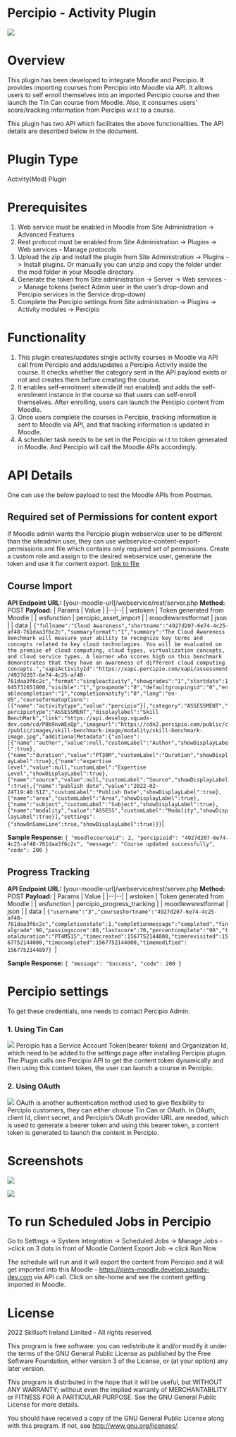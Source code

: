 # Percipio - Activity Plugin
![](pix/pluginlogo.png)

# Overview
This plugin has been developed to integrate Moodle and Percipio. It provides importing courses from Percipio into Moodle via API. It allows users to self enroll themselves into an imported Percipio course and then launch the Tin Can course from Moodle. Also, it consumes users' score/tracking information from Percipio w.r.t to a course.

This plugin has two API which facilitates the above functionalities. The API details are described below in the document.

# Plugin Type
Activity(Mod) Plugin

# Prerequisites
1.  Web service must be enabled in Moodle from Site Administration -> Advanced Features
2.  Rest protocol must be enabled from Site Administration -> Plugins -> Web services - Manage protocols
3.  Upload the zip and install the plugin from Site Administration -> Plugins -> Install plugins. Or manually you can unzip and copy the folder under the mod folder in your Moodle directory.
4.  Generate the token from Site administration -> Server -> Web services -> Manage tokens (select Admin user in the user’s drop-down and Percipio services in the Service drop-down)
5.  Complete the Percipio settings from Site administration -> Plugins -> Activity modules -> Percipio

# Functionality
1.  This plugin creates/updates single activity courses in Moodle via API call from Percipio and adds/updates a Percipio Activity inside the course. It checks whether the category sent in the API payload exists or not and creates them before creating the course.
2.  It enables self-enrolment sitewide(if not enabled) and adds the self-enrolment instance in the course so that users can self-enroll themselves. After enrolling, users can launch the Percipio content from Moodle.
3.  Once users complete the courses in Percipio, tracking information is sent to Moodle via API, and that tracking information is updated in Moodle.
4.  A scheduler task needs to be set in the Percipio w.r.t to token generated in Moodle. And Percipio will call the Moodle APIs accordingly.
    
# API Details
One can use the below payload to test the Moodle APIs from Postman.

## Required set of Permissions for content export
If Moodle admin wants the Percipio plugin webservice user to be different than the siteadmin user, they can use webservice-content-export-permissions.xml file which contains only required set of permissions. Create a custom role and assign to the desired webservice user, generate the token and use it for content export.
[link to file](https://github.com/skillsoftadmin/moodle-mod_percipio/blob/master/webservice-content-export-permissions.xml)

## Course Import
**API Endpoint URL:** [your-moodle-url]/webservice/rest/server.php
**Method:** POST
**Payload:**
| Params | Value |
|--|--|
| wstoken | Token generated from Moodle |
| wsfunction | percipio_asset_import |
| moodlewsrestformat | json |
| data | ``{"fullname":"Cloud Awareness","shortname":"4927d207-6e74-4c25-af48-761daa3f6c2c","summaryformat":"1","summary":"The Cloud Awareness benchmark will measure your ability to recognize key terms and concepts related to key cloud technologies. You will be evaluated on the premise of cloud computing, cloud types, virtualization concepts, and cloud service types. A learner who scores high on this benchmark demonstrates that they have an awareness of different cloud computing concepts.","xapiActivityId":"https://xapi.percipio.com/xapi/assessment/4927d207-6e74-4c25-af48-761daa3f6c2c","format":"singleactivity","showgrades":"1","startdate":1645731651000,"visible":"1","groupmode":"0","defaultgroupingid":"0","enablecompletion":"1","completionnotify":"0","lang":"en-US","courseformatoptions":[{"name":"activitytype","value":"percipio"}],"category":"ASSESSMENT","percipiotype":"ASSESSMENT","displaylabel":"Skill BenchMark","link":"https://api.develop.squads-dev.com/cd/P0b9nvWEsQp","imageurl":"https://cdn2.percipio.com/public/c/public/images/skill-benchmark-image/modality/skill-benchmark-image.jpg","additionalMetadata":{"values":[{"name":"author","value":null,"customLabel":"Author","showDisplayLabel":true},{"name":"duration","value":"PT30M","customLabel":"Duration","showDisplayLabel":true},{"name":"expertise level","value":null,"customLabel":"Expertise Level","showDisplayLabel":true},{"name":"source","value":null,"customLabel":"Source","showDisplayLabel":true},{"name":"publish date","value":"2022-02-24T19:40:51Z","customLabel":"Publish Date","showDisplayLabel":true},{"name":"area","customLabel":"Area","showDisplayLabel":true},{"name":"subject","customLabel":"Subject","showDisplayLabel":true},{"name":"modality","value":"ASSESS","customLabel":"Modality","showDisplayLabel":true}],"settings":{"showOnSameLine":true,"showDisplayLabel":true}}}``|

**Sample Response:**
``
{
"moodlecourseid": 2,
"percipioid": "4927d207-6e74-4c25-af48-761daa3f6c2c",
"message": "Course updated successfully",
"code": 200
}
``

## Progress Tracking
**API Endpoint URL:** [your-moodle-url]/webservice/rest/server.php
**Method:** POST
**Payload:**
| Params | Value |
|--|--|
| wstoken | Token generated from Moodle |
| wsfunction | percipio_progress_tracking |
| moodlewsrestformat | json |
| data | ``{"username":"3","courseshortname":"4927d207-6e74-4c25-af48-761daa3f6c2c","completionstate":1,"completionmessage":"completed","finalgrade":90,"passingscore":80,"lastscore":70,"percentcomplete":"90","totalduration":"PT4M51S","timecreated":1567752144000,"timerevisited":1567752144000,"timecompleted":1567752144000,"timemodified": 1567752144897} ``|

**Sample Response:**
``
{
"message": "Success",
"code": 200
}
``

# Percipio settings
To get these credentials, one needs to contact Percipio Admin.

### 1. Using Tin Can
![](pix/tincan.png)
Percipio has a Service Account Token(bearer token) and Organization Id, which need to be added to the settings page after installing Percipio plugin.
The Plugin calls one Percipio API to get the content token dynamically and then using this content token, the user can launch a course in Percipio.

### 2. Using OAuth
![](pix/oauth.png)
OAuth is another authentication method used to give flexibility to Percipio customers, they can either choose Tin Can or OAuth.
In OAuth, client Id, client secret, and Percipio’s OAuth provider URL are needed, which is used to generate a bearer token and using this bearer token, a content token is generated to launch the content in Percipio.

# Screenshots

![](pix/launch.png)

![](pix/report.png)

# To run Scheduled Jobs in Percipio



Go to Settings -> System Integration -> Scheduled Jobs -> Manage Jobs ->click on 3 dots in front of Moodle Content Export Job -> click Run Now

The schedule will run and it will export the content from Percipio and it will get imported into this Moodle - https://pints-moodle.develop.squads-dev.com via API call. 
Click on site-home and see the content getting imported in Moodle.

# License
2022 Skillsoft Ireland Limited - All rights reserved.

This program is free software: you can redistribute it and/or modify it under the terms of the GNU General Public License as published by the Free Software Foundation, either version 3 of the License, or (at your option) any later version.

This program is distributed in the hope that it will be useful, but WITHOUT ANY WARRANTY; without even the implied warranty of MERCHANTABILITY or FITNESS FOR A PARTICULAR PURPOSE. See the GNU General Public License for more details.

You should have received a copy of the GNU General Public License along with this program. If not, see http://www.gnu.org/licenses/.
